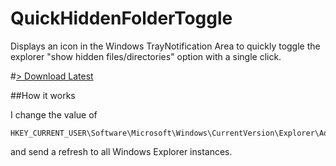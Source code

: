 QuickHiddenFolderToggle
=======================

Displays an icon in the Windows TrayNotification Area to quickly toggle the explorer "show hidden files/directories" option with a single click.

#[> Download Latest](https://github.com/Mikescher/QuickHiddenFolderToggle/releases)


##How it works

I change the value of

~~~
HKEY_CURRENT_USER\Software\Microsoft\Windows\CurrentVersion\Explorer\Advanced\Hidden
~~~

and send a refresh to all Windows Explorer instances.